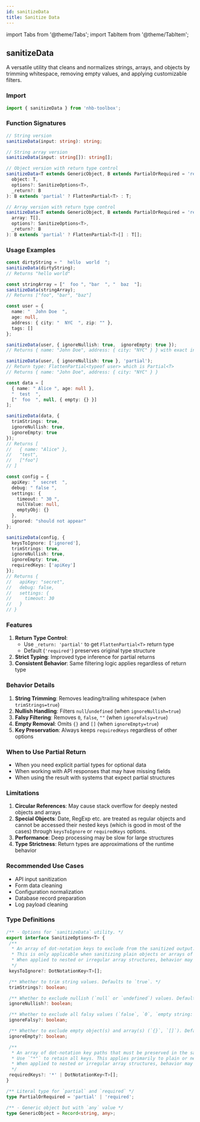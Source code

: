 ```yaml
---
id: sanitizeData
title: Sanitize Data
---
```


import Tabs from '@theme/Tabs';
import TabItem from '@theme/TabItem';

## sanitizeData

A versatile utility that cleans and normalizes strings, arrays, and objects by trimming whitespace, removing empty values, and applying customizable filters.

### Import

```typescript
import { sanitizeData } from 'nhb-toolbox';
```

### Function Signatures

```typescript
// String version
sanitizeData(input: string): string;

// String array version
sanitizeData(input: string[]): string[];

// Object version with return type control
sanitizeData<T extends GenericObject, B extends PartialOrRequired = 'required'>(
  object: T,
  options?: SanitizeOptions<T>,
  _return?: B
): B extends 'partial' ? FlattenPartial<T> : T;

// Array version with return type control
sanitizeData<T extends GenericObject, B extends PartialOrRequired = 'required'>(
  array: T[],
  options?: SanitizeOptions<T>,
  _return?: B
): B extends 'partial' ? FlattenPartial<T>[] : T[];
```

### Usage Examples

<Tabs>
<TabItem value="string" label="String Input" default>

```typescript
const dirtyString = "  hello  world  ";
sanitizeData(dirtyString); 
// Returns "hello world"
```

</TabItem>
<TabItem value="string-array" label="String Array">

```typescript
const stringArray = ["  foo ", "bar  ", "  baz  "];
sanitizeData(stringArray);
// Returns ["foo", "bar", "baz"]
```

</TabItem>
<TabItem value="object" label="Object">

```typescript
const user = {
  name: "  John Doe  ",
  age: null,
  address: { city: "  NYC  ", zip: "" },
  tags: []
};

sanitizeData(user, { ignoreNullish: true,  ignoreEmpty: true });
// Returns { name: "John Doe", address: { city: "NYC" } } with exact input type

sanitizeData(user, { ignoreNullish: true }, 'partial');
// Return type: FlattenPartial<typeof user> which is Partial<T>
// Returns { name: "John Doe", address: { city: "NYC" } }
```

</TabItem>
<TabItem value="mixed-array" label="Mixed Array">

```typescript
const data = [
  { name: " Alice ", age: null },
  "  test  ",
  ["  foo  ", null, { empty: {} }]
];

sanitizeData(data, {
  trimStrings: true,
  ignoreNullish: true,
  ignoreEmpty: true
});
// Returns [
//   { name: "Alice" },
//   "test",
//   ["foo"]
// ]
```

</TabItem>
<TabItem value="advanced" label="Advanced Options">

```typescript
const config = {
  apiKey: "  secret  ",
  debug: " false ",
  settings: {
    timeout: " 30 ",
    nullValue: null,
    emptyObj: {}
  },
  ignored: "should not appear"
};

sanitizeData(config, {
  keysToIgnore: ['ignored'],
  trimStrings: true,
  ignoreNullish: true,
  ignoreEmpty: true,
  requiredKeys: ['apiKey']
});
// Returns {
//   apiKey: "secret",
//   debug: false,
//   settings: {
//     timeout: 30
//   }
// }
```

</TabItem>
</Tabs>

### Features

1. **Return Type Control**:
   - Use `_return: 'partial'` to get `FlattenPartial<T>` return type
   - Default (`'required'`) preserves original type structure
2. **Strict Typing**: Improved type inference for partial returns
3. **Consistent Behavior**: Same filtering logic applies regardless of return type

### Behavior Details

1. **String Trimming**: Removes leading/trailing whitespace (when `trimStrings=true`)
2. **Nullish Handling**: Filters `null`/`undefined` (when `ignoreNullish=true`)
3. **Falsy Filtering**: Removes `0`, `false`, `""` (when `ignoreFalsy=true`)
4. **Empty Removal**: Omits `{}` and `[]` (when `ignoreEmpty=true`)
5. **Key Preservation**: Always keeps `requiredKeys` regardless of other options

### When to Use Partial Return

- When you need explicit partial types for optional data
- When working with API responses that may have missing fields
- When using the result with systems that expect partial structures

### Limitations

1. **Circular References**: May cause stack overflow for deeply nested objects and arrays
2. **Special Objects**: Date, RegExp etc. are treated as regular objects and cannot be accessed their nested keys (which is good in most of the cases) through `keysToIgnore` or `requiredKeys` options.
3. **Performance**: Deep processing may be slow for large structures
4. **Type Strictness**: Return types are approximations of the runtime behavior

### Recommended Use Cases

- API input sanitization
- Form data cleaning
- Configuration normalization
- Database record preparation
- Log payload cleaning

### Type Definitions

```typescript
/** - Options for `sanitizeData` utility. */
export interface SanitizeOptions<T> {
 /**
  * An array of dot-notation keys to exclude from the sanitized output.
  * This is only applicable when sanitizing plain objects or arrays of objects.
  * When applied to nested or irregular array structures, behavior may be inconsistent or partially ignored.
  */
 keysToIgnore?: DotNotationKey<T>[];

 /** Whether to trim string values. Defaults to `true`. */
 trimStrings?: boolean;

 /** Whether to exclude nullish (`null` or `undefined`) values. Defaults to `false`. */
 ignoreNullish?: boolean;

 /** Whether to exclude all falsy values (`false`, `0`, `empty string: ''`, `null`, `undefined`. Defaults to `false`. */
 ignoreFalsy?: boolean;

 /** Whether to exclude empty object(s) and array(s) (`{}`, `[]`). Defaults to `false`. */
 ignoreEmpty?: boolean;

 /**
  * An array of dot-notation key paths that must be preserved in the sanitized output.
  * Use `"*"` to retain all keys. This applies primarily to plain or nested objects and arrays of objects.
  * When applied to nested or irregular array structures, behavior may be inconsistent or partially ignored.
  */
 requiredKeys?: '*' | DotNotationKey<T>[];
}

/** Literal type for `partial` and `required` */
type PartialOrRequired = 'partial' | 'required';

/** - Generic object but with `any` value */
type GenericObject = Record<string, any>;
```
